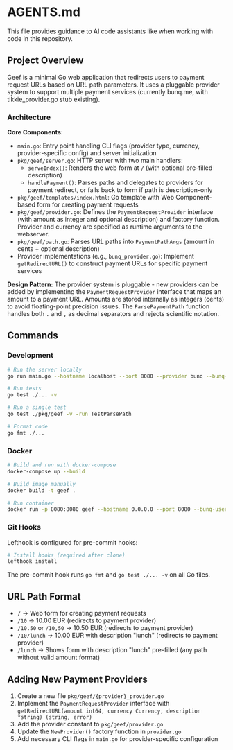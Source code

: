 # AGENTS.md

This file provides guidance to AI code assistants like when working with code in this repository.

## Project Overview

Geef is a minimal Go web application that redirects users to payment request URLs based on URL path parameters. It uses a pluggable provider system to support multiple payment services (currently bunq.me, with tikkie_provider.go stub existing).

### Architecture

**Core Components:**
- `main.go`: Entry point handling CLI flags (provider type, currency, provider-specific config) and server initialization
- `pkg/geef/server.go`: HTTP server with two main handlers:
  - `serveIndex()`: Renders the web form at `/` (with optional pre-filled description)
  - `handlePayment()`: Parses paths and delegates to providers for payment redirect, or falls back to form if path is description-only
- `pkg/geef/templates/index.html`: Go template with Web Component-based form for creating payment requests
- `pkg/geef/provider.go`: Defines the `PaymentRequestProvider` interface (with amount as integer and optional description) and factory function. Provider and currency are specified as runtime arguments to the webserver.
- `pkg/geef/path.go`: Parses URL paths into `PaymentPathArgs` (amount in cents + optional description)
- Provider implementations (e.g., `bunq_provider.go`): Implement `getRedirectURL()` to construct payment URLs for specific payment services

**Design Pattern:**
The provider system is pluggable - new providers can be added by implementing the `PaymentRequestProvider` interface that maps an amount to a payment URL. Amounts are stored internally as integers (cents) to avoid floating-point precision issues. The `ParsePaymentPath` function handles both `.` and `,` as decimal separators and rejects scientific notation.

## Commands

### Development
```bash
# Run the server locally
go run main.go --hostname localhost --port 8080 --provider bunq --bunq-username YOUR_USERNAME

# Run tests
go test ./... -v

# Run a single test
go test ./pkg/geef -v -run TestParsePath

# Format code
go fmt ./...
```

### Docker
```bash
# Build and run with docker-compose
docker-compose up --build

# Build image manually
docker build -t geef .

# Run container
docker run -p 8080:8080 geef --hostname 0.0.0.0 --port 8080 --bunq-username YOUR_USERNAME
```

### Git Hooks
Lefthook is configured for pre-commit hooks:
```bash
# Install hooks (required after clone)
lefthook install
```

The pre-commit hook runs `go fmt` and `go test ./... -v` on all Go files.

## URL Path Format

- `/` → Web form for creating payment requests
- `/10` → 10.00 EUR (redirects to payment provider)
- `/10.50` or `/10,50` → 10.50 EUR (redirects to payment provider)
- `/10/lunch` → 10.00 EUR with description "lunch" (redirects to payment provider)
- `/lunch` → Shows form with description "lunch" pre-filled (any path without valid amount format)

## Adding New Payment Providers

1. Create a new file `pkg/geef/{provider}_provider.go`
2. Implement the `PaymentRequestProvider` interface with `getRedirectURL(amount int64, currency Currency, description *string) (string, error)`
3. Add the provider constant to `pkg/geef/provider.go`
4. Update the `NewProvider()` factory function in `provider.go`
5. Add necessary CLI flags in `main.go` for provider-specific configuration
